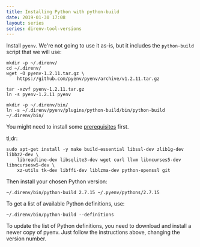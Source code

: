 ```yaml
---
title: Installing Python with python-build
date: 2019-01-30 17:08
layout: series
series: direnv-tool-versions
---
```


Install `pyenv`. We're not going to use it as-is, but it includes the `python-build` script that we will use:

    mkdir -p ~/.direnv/
    cd ~/.direnv/
    wget -O pyenv-1.2.11.tar.gz \
        https://github.com/pyenv/pyenv/archive/v1.2.11.tar.gz

    tar -xzvf pyenv-1.2.11.tar.gz
    ln -s pyenv-1.2.11 pyenv

    mkdir -p ~/.direnv/bin/
    ln -s ~/.direnv/pyenv/plugins/python-build/bin/python-build ~/.direnv/bin/

You might need to install some [prerequisites](https://github.com/pyenv/pyenv/wiki/common-build-problems) first.

tl;dr:

    sudo apt-get install -y make build-essential libssl-dev zlib1g-dev libbz2-dev \
        libreadline-dev libsqlite3-dev wget curl llvm libncurses5-dev libncursesw5-dev \
        xz-utils tk-dev libffi-dev liblzma-dev python-openssl git

Then install your chosen Python version:

    ~/.direnv/bin/python-build 2.7.15 ~/.pyenv/pythons/2.7.15

To get a list of available Python definitions, use:

    ~/.direnv/bin/python-build --definitions

To update the list of Python definitions, you need to download and install a newer copy of pyenv. Just follow the instructions above, changing the version number.
